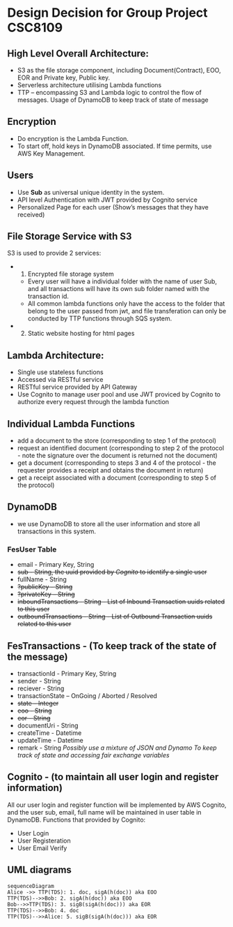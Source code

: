 # Design Decision for Group Project CSC8109
## High Level Overall Architecture:
- S3 as the file storage component, including Document(Contract), EOO, EOR and Private key, Public key.
- Serverless architecture utilising Lambda functions
- TTP – encompassing S3 and Lambda logic to control the flow of messages. Usage of DynamoDB to keep track of state of message

## Encryption

- Do encryption is the Lambda Function.
- To start off, hold keys in DynamoDB associated. If time permits, use AWS Key Management.


## Users
- Use **Sub**  as universal unique identity in the system.
- API level Authentication with JWT provided by Cognito service
- Personalized Page for each user (Show’s messages that they have received)


## File Storage Service with S3
S3 is used to provide 2 services:
- 1. Encrypted file storage system
    - Every user will have a individual folder with the name of user Sub, and all transactions will have its own sub folder named with the transaction id.
    - All common lambda functions only have the access to the folder that belong to the user passed from jwt, and file transferation can only be conducted by TTP functions through SQS system.
- 2. Static website hosting for html pages

## Lambda Architecture:

- Single use stateless functions
- Accessed via RESTful service
- RESTful service provided by API Gateway
- Use Cognito to manage user pool and use JWT proviced by Cognito to authorize every request through the lambda function


## Individual Lambda Functions

-	add a document to the store (corresponding to step 1 of the protocol)
-	request an identified document (corresponding to step 2 of the protocol - note the signature over the document is returned not the document)
-	get a document (corresponding to steps 3 and 4 of the protocol - the requester provides a receipt and obtains the document in return)
-	get a receipt associated with a document (corresponding to step 5 of the protocol)


## DynamoDB
- we use DynamoDB to store all the user information and store all transactions in this system.
### FesUser Table
- email - Primary Key, String
- ~~sub - String, the uuid provided by *Cognito* to identify a single user~~
- fullName - String
- ~~?publicKey – String~~
- ~~?privateKey – String~~
- ~~inboundTransactions - String - List of Inbound Transaction uuids related to this user~~
- ~~outboundTransactions - String - List of Outbound Transaction uuids related to this user~~



## FesTransactions - (To keep track of the state of the message)
- transactionId - Primary Key, String
- sender - String
- reciever - String
- transactionState – OnGoing / Aborted / Resolved
- ~~state – Integer~~
- ~~eoo - String~~
- ~~eor - String~~
- documentUri - String
- createTime - Datetime
- updateTime - Datetime
- remark - String
*Possibly use a mixture of JSON and Dynamo To keep track of state and accessing fair exchange variables*

## Cognito - (to maintain all user login and register information)
All our user login and register function will be implemented by AWS Cognito, and the user sub, email, full name will be maintained in user table in DynamoDB.
Functions that provided by Cognito:
- User Login
- User Registeration
- User Email Verify


## UML diagrams

```mermaid
sequenceDiagram
Alice ->> TTP(TDS): 1. doc, sigA(h(doc)) aka EOO
TTP(TDS)-->>Bob: 2. sigA(h(doc)) aka EOO
Bob-->>TTP(TDS): 3. sigB(sigA(h(doc))) aka EOR
TTP(TDS)-->>Bob: 4. doc
TTP(TDS)-->>Alice: 5. sigB(sigA(h(doc))) aka EOR
```
